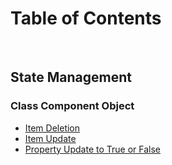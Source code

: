 # Table of Contents

<br>

## State Management

### Class Component Object

- [Item Deletion](state__class-component-object-item-deletion.md)
- [Item Update](./state__class-component-object-update.md)
- [Property Update to True or False](state__update-to-true-or-false.md)